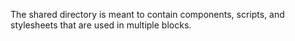 The shared directory is meant to contain components, scripts, and stylesheets that are used in multiple blocks.
